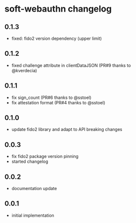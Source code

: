 # soft-webauthn changelog

## 0.1.3

* fixed: fido2 version dependency (upper limit)

## 0.1.2

* fixed challenge attribute in clientDataJSON (PR#9 thanks to @kverdecia)

## 0.1.1

* fix sign_count (PR#6 thanks to @sstoel)
* fix attestation format (PR#4 thanks to @sstoel)

## 0.1.0

* update fido2 library and adapt to API breaking changes

## 0.0.3

* fix fido2 package version pinning
* started changelog

## 0.0.2

* documentation update

## 0.0.1

* initial implementation
